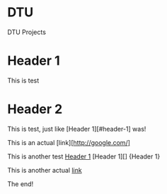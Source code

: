 DTU
===

DTU Projects

# Header 1

This is test

# Header 2

This is test, just like [Header 1][#header-1] was!

This is an actual [link][http://google.com/]

This is another test [Header 1](#header-1) [Header 1][] {Header 1}

This is another actual [link](http://google.com)

The end!
